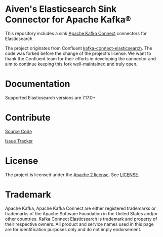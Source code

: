 # Aiven's Elasticsearch Sink Connector for Apache Kafka®

This repository includes a sink [Apache Kafka Connect](http://kafka.apache.org/documentation.html#connect) connectors for Elasticsearch.

The project originates from Confluent [kafka-connect-elasticsearch](https://github.com/confluentinc/kafka-connect-elasticsearch). The code was forked before the change of the project's license. We want to thank the Confluent team for their efforts in developing the connector and aim to continue keeping this fork well-maintained and truly open.

# Documentation

Supported Elasticsearch versions are 7.17.0+

# Contribute

[Source Code](https://github.com/Aiven-Open/elasticsearch-connector-for-apache-kafka)

[Issue Tracker](https://github.com/Aiven-Open/elasticsearch-connector-for-apache-kafka)

# License

The project is licensed under the [Apache 2 license](https://www.apache.org/licenses/LICENSE-2.0). See [LICENSE](LICENSE).

# Trademark
Apache Kafka, Apache Kafka Connect are either registered trademarks or trademarks of the Apache Software Foundation in the United States and/or other countries. Kafka Connect Elasticsearch is trademark and property of their respective owners. All product and service names used in this page are for identification purposes only and do not imply endorsement.
